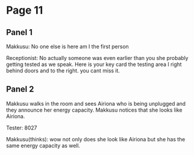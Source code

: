 # Page 11

## Panel 1 
Makkusu: No one else is here am I the first person

Receptionist: No actually someone was even earlier than you she probably getting tested as we speak. Here is your key card the testing area I right behind doors and to the right. you cant miss it.

## Panel 2
Makkusu walks in the room and sees Airiona who is being unplugged and they announce her energy capacity. Makkusu notices that she looks like Airiona.

Tester: 8027

Makkusu(thinks): wow not only does she look like Airiona but she has the same energy capacity as well.